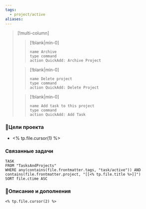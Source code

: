 ```yaml
---
tags:
  - project/active
aliases:
---
```


>[!multi-column]
>>[!blank|min-0]
>>```button
>>name Archive
>>type command
>>action QuickAdd: Archive Project
>>```
>
>>[!blank|min-0]
>>```button
>>name Delete project
>>type command
>>action QuickAdd: Delete Project
>>```
>
>>[!blank|min-0]
>>```button
>>name Add task to this project
>>type command
>>action QuickAdd: Add Task
>>```
### 🎯Цели проекта
- <% tp.file.cursor(1) %>

### Связанные задачи
```dataview
TASK
FROM "TasksAndProjects"
WHERE any(contains(file.frontmatter.tags, "task/active")) AND contains(file.frontmatter.project, "[[<% tp.file.title %>]]")
SORT file.ctime ASC
```

### 📝Описание и дополнения
	<% tp.file.cursor(2) %>